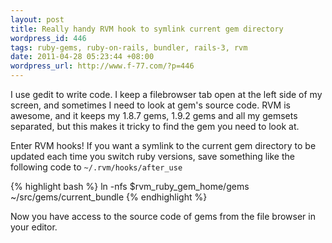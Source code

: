 ```yaml
---
layout: post
title: Really handy RVM hook to symlink current gem directory
wordpress_id: 446
tags: ruby-gems, ruby-on-rails, bundler, rails-3, rvm
date: 2011-04-28 05:23:44 +08:00
wordpress_url: http://www.f-77.com/?p=446
---
```

I use gedit to write code. I keep a filebrowser tab open at the left side of my screen,
and sometimes I need to look at gem's source code.
RVM is awesome, and it keeps my 1.8.7 gems, 1.9.2 gems and all my gemsets separated,
but this makes it tricky to find the gem you need to look at.

Enter RVM hooks! If you want a symlink to the current gem directory to be updated each time you switch ruby versions,
save something like the following code to <code>~/.rvm/hooks/after_use</code>

{% highlight bash %}
ln -nfs $rvm_ruby_gem_home/gems ~/src/gems/current_bundle
{% endhighlight %}


Now you have access to the source code of gems from the file browser in your editor.

